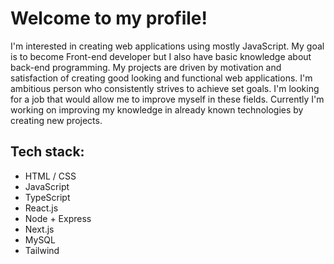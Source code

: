<h1>Welcome to my profile! </h1>
<p>I'm interested in creating web applications using mostly JavaScript. My goal is to become Front-end developer but I also have basic knowledge about back-end programming. My projects are driven by motivation and satisfaction of creating good looking and functional web applications. I'm ambitious person who consistently strives to achieve set goals. I'm looking for a job that would allow me to improve myself in these fields. Currently I'm working on improving my knowledge in already known technologies by creating new projects.</p>
<h2>Tech stack:</h2>
<ul>
<li>HTML / CSS</li>
<li>JavaScript</li>
  <li>TypeScript</li>
<li>React.js</li>
<li>Node + Express</li>
<li>Next.js</li>
<li>MySQL</li>
  <li>Tailwind</li>
</ul>




